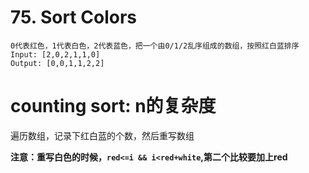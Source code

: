# 75. Sort Colors
```
0代表红色，1代表白色，2代表蓝色，把一个由0/1/2乱序组成的数组，按照红白蓝排序
Input: [2,0,2,1,1,0]
Output: [0,0,1,1,2,2]
```

# counting sort: n的复杂度

遍历数组，记录下红白蓝的个数，然后重写数组

**注意：重写白色的时候，```red<=i && i<red+white```,第二个比较要加上red**
